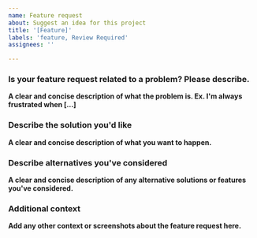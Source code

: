 ```yaml
---
name: Feature request
about: Suggest an idea for this project
title: '[Feature]'
labels: 'feature, Review Required'
assignees: ''

---
```


### Is your feature request related to a problem? Please describe.
**A clear and concise description of what the problem is. Ex. I'm always frustrated when [...]**

### Describe the solution you'd like
**A clear and concise description of what you want to happen.**

### Describe alternatives you've considered
**A clear and concise description of any alternative solutions or features you've considered.**

### Additional context
**Add any other context or screenshots about the feature request here.**
